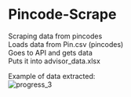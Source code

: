 # Pincode-Scrape
Scraping data from pincodes  
Loads data from Pin.csv (pincodes)  
Goes to API and gets data  
Puts it into advisor_data.xlsx  

Example of data extracted:  
![progress_3](https://github.com/Amidza-Idris/Pincode-Scrape/assets/115904397/40d865d9-0f79-4e43-aca4-4053768e08d3)
